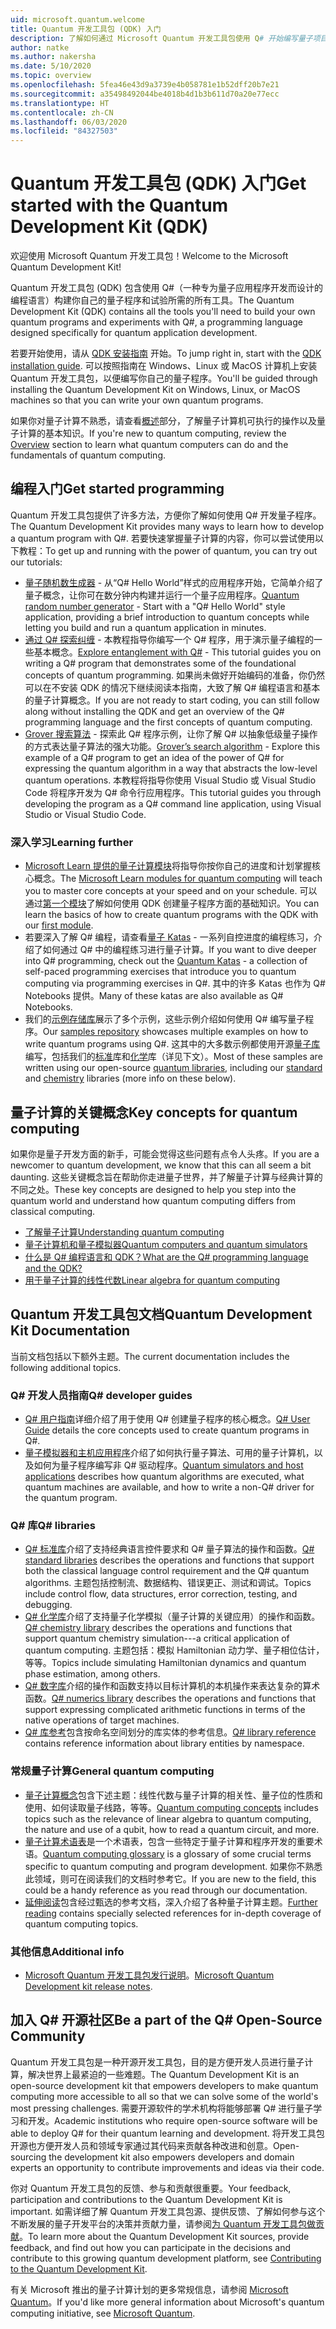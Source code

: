 ```yaml
---
uid: microsoft.quantum.welcome
title: Quantum 开发工具包 (QDK) 入门
description: 了解如何通过 Microsoft Quantum 开发工具包使用 Q# 开始编写量子项目程序。
author: natke
ms.author: nakersha
ms.date: 5/10/2020
ms.topic: overview
ms.openlocfilehash: 5fea46e43d9a3739e4b058781e1b52dff20b7e21
ms.sourcegitcommit: a35498492044be4018b4d1b3b611d70a20e77ecc
ms.translationtype: HT
ms.contentlocale: zh-CN
ms.lasthandoff: 06/03/2020
ms.locfileid: "84327503"
---
```

# <a name="get-started-with-the-quantum-development-kit-qdk"></a><span data-ttu-id="8f98e-103">Quantum 开发工具包 (QDK) 入门</span><span class="sxs-lookup"><span data-stu-id="8f98e-103">Get started with the Quantum Development Kit (QDK)</span></span>

<span data-ttu-id="8f98e-104">欢迎使用 Microsoft Quantum 开发工具包！</span><span class="sxs-lookup"><span data-stu-id="8f98e-104">Welcome to the Microsoft Quantum Development Kit!</span></span>  

<span data-ttu-id="8f98e-105">Quantum 开发工具包 (QDK) 包含使用 Q#（一种专为量子应用程序开发而设计的编程语言）构建你自己的量子程序和试验所需的所有工具。</span><span class="sxs-lookup"><span data-stu-id="8f98e-105">The Quantum Development Kit (QDK) contains all the tools you'll need to build your own quantum programs and experiments with Q#, a programming language designed specifically for quantum application development.</span></span>

<span data-ttu-id="8f98e-106">若要开始使用，请从 [QDK 安装指南](xref:microsoft.quantum.install) 开始。</span><span class="sxs-lookup"><span data-stu-id="8f98e-106">To jump right in, start with the [QDK installation guide](xref:microsoft.quantum.install).</span></span>
<span data-ttu-id="8f98e-107">可以按照指南在 Windows、Linux 或 MacOS 计算机上安装 Quantum 开发工具包，以便编写你自己的量子程序。</span><span class="sxs-lookup"><span data-stu-id="8f98e-107">You'll be guided through installing the Quantum Development Kit on Windows, Linux, or MacOS machines so that you can write your own quantum programs.</span></span>

<span data-ttu-id="8f98e-108">如果你对量子计算不熟悉，请查看[概述](xref:microsoft.quantum.overview.introduction)部分，了解量子计算机可执行的操作以及量子计算的基本知识。</span><span class="sxs-lookup"><span data-stu-id="8f98e-108">If you're new to quantum computing, review the [Overview](xref:microsoft.quantum.overview.introduction) section to learn what quantum computers can do and the fundamentals of quantum computing.</span></span>

## <a name="get-started-programming"></a><span data-ttu-id="8f98e-109">编程入门</span><span class="sxs-lookup"><span data-stu-id="8f98e-109">Get started programming</span></span>

<span data-ttu-id="8f98e-110">Quantum 开发工具包提供了许多方法，方便你了解如何使用 Q# 开发量子程序。</span><span class="sxs-lookup"><span data-stu-id="8f98e-110">The Quantum Development Kit provides many ways to learn how to develop a quantum program with Q#.</span></span>
<span data-ttu-id="8f98e-111">若要快速掌握量子计算的内容，你可以尝试使用以下教程：</span><span class="sxs-lookup"><span data-stu-id="8f98e-111">To get up and running with the power of quantum, you can try out our tutorials:</span></span>

* <span data-ttu-id="8f98e-112">[量子随机数生成器](xref:microsoft.quantum.quickstarts.qrng) - 从“Q# Hello World”样式的应用程序开始，它简单介绍了量子概念，让你可在数分钟内构建并运行一个量子应用程序。</span><span class="sxs-lookup"><span data-stu-id="8f98e-112">[Quantum random number generator](xref:microsoft.quantum.quickstarts.qrng) - Start with a "Q# Hello World" style application, providing a brief introduction to quantum concepts while letting you build and run a quantum application in minutes.</span></span>
* <span data-ttu-id="8f98e-113">[通过 Q# 探索纠缠](xref:microsoft.quantum.write-program) - 本教程指导你编写一个 Q# 程序，用于演示量子编程的一些基本概念。</span><span class="sxs-lookup"><span data-stu-id="8f98e-113">[Explore entanglement with Q#](xref:microsoft.quantum.write-program) - This tutorial guides you on writing a Q# program that demonstrates some of the foundational concepts of quantum programming.</span></span>
    <span data-ttu-id="8f98e-114">如果尚未做好开始编码的准备，你仍然可以在不安装 QDK 的情况下继续阅读本指南，大致了解 Q# 编程语言和基本的量子计算概念。</span><span class="sxs-lookup"><span data-stu-id="8f98e-114">If you are not ready to start coding, you can still follow along without installing the QDK and get an overview of the Q# programming language and the first concepts of quantum computing.</span></span>
* <span data-ttu-id="8f98e-115">[Grover 搜索算法](xref:microsoft.quantum.quickstarts.search) - 探索此 Q# 程序示例，让你了解 Q# 以抽象低级量子操作的方式表达量子算法的强大功能。</span><span class="sxs-lookup"><span data-stu-id="8f98e-115">[Grover’s search algorithm](xref:microsoft.quantum.quickstarts.search) - Explore this example of a Q# program to get an idea of the power of Q# for expressing the quantum algorithm in a way that abstracts the low-level quantum operations.</span></span>
    <span data-ttu-id="8f98e-116">本教程将指导你使用 Visual Studio 或 Visual Studio Code 将程序开发为 Q# 命令行应用程序。</span><span class="sxs-lookup"><span data-stu-id="8f98e-116">This tutorial guides you through developing the program as a Q# command line application, using Visual Studio or Visual Studio Code.</span></span>

### <a name="learning-further"></a><span data-ttu-id="8f98e-117">深入学习</span><span class="sxs-lookup"><span data-stu-id="8f98e-117">Learning further</span></span>
* <span data-ttu-id="8f98e-118">[Microsoft Learn 提供的量子计算模块](https://docs.microsoft.com/learn/browse/?term=quantum)将指导你按你自己的进度和计划掌握核心概念。</span><span class="sxs-lookup"><span data-stu-id="8f98e-118">The [Microsoft Learn modules for quantum computing](https://docs.microsoft.com/learn/browse/?term=quantum) will teach you to master core concepts at your speed and on your schedule.</span></span> <span data-ttu-id="8f98e-119">可以通过[第一个模块](https://docs.microsoft.com/learn/modules/qsharp-create-first-quantum-development-kit/)了解如何使用 QDK 创建量子程序方面的基础知识。</span><span class="sxs-lookup"><span data-stu-id="8f98e-119">You can learn the basics of how to create quantum programs with the QDK with our [first module](https://docs.microsoft.com/learn/modules/qsharp-create-first-quantum-development-kit/).</span></span>
* <span data-ttu-id="8f98e-120">若要深入了解 Q# 编程，请查看[量子 Katas](https://github.com/Microsoft/QuantumKatas) - 一系列自控进度的编程练习，介绍了如何通过 Q# 中的编程练习进行量子计算。</span><span class="sxs-lookup"><span data-stu-id="8f98e-120">If you want to dive deeper into Q# programming, check out the [Quantum Katas](https://github.com/Microsoft/QuantumKatas) - a collection of self-paced programming exercises that introduce you to quantum computing via programming exercises in Q#.</span></span>
    <span data-ttu-id="8f98e-121">其中的许多 Katas 也作为 Q# Notebooks 提供。</span><span class="sxs-lookup"><span data-stu-id="8f98e-121">Many of these katas are also available as Q# Notebooks.</span></span> 
* <span data-ttu-id="8f98e-122">我们的[示例存储库](https://github.com/Microsoft/Quantum)展示了多个示例，这些示例介绍如何使用 Q# 编写量子程序。</span><span class="sxs-lookup"><span data-stu-id="8f98e-122">Our [samples repository](https://github.com/Microsoft/Quantum) showcases multiple examples on how to write quantum programs using Q#.</span></span> <span data-ttu-id="8f98e-123">这其中的大多数示例都使用开源[量子库](https://github.com/Microsoft/QuantumLibraries)编写，包括我们的[标准](xref:microsoft.quantum.libraries.standard.intro)库和[化学](xref:microsoft.quantum.chemistry.concepts.intro)库（详见下文）。</span><span class="sxs-lookup"><span data-stu-id="8f98e-123">Most of these samples are written using our open-source [quantum libraries](https://github.com/Microsoft/QuantumLibraries), including our [standard](xref:microsoft.quantum.libraries.standard.intro) and [chemistry](xref:microsoft.quantum.chemistry.concepts.intro) libraries (more info on these below).</span></span>

## <a name="key-concepts-for-quantum-computing"></a><span data-ttu-id="8f98e-124">量子计算的关键概念</span><span class="sxs-lookup"><span data-stu-id="8f98e-124">Key concepts for quantum computing</span></span>

<span data-ttu-id="8f98e-125">如果你是量子开发方面的新手，可能会觉得这些问题有点令人头疼。</span><span class="sxs-lookup"><span data-stu-id="8f98e-125">If you are a newcomer to quantum development, we know that this can all seem a bit daunting.</span></span> <span data-ttu-id="8f98e-126">这些关键概念旨在帮助你走进量子世界，并了解量子计算与经典计算的不同之处。</span><span class="sxs-lookup"><span data-stu-id="8f98e-126">These key concepts are designed to help you step into the quantum world and understand how quantum computing differs from classical computing.</span></span>

* [<span data-ttu-id="8f98e-127">了解量子计算</span><span class="sxs-lookup"><span data-stu-id="8f98e-127">Understanding quantum computing</span></span>](xref:microsoft.quantum.overview.understanding)
* [<span data-ttu-id="8f98e-128">量子计算机和量子模拟器</span><span class="sxs-lookup"><span data-stu-id="8f98e-128">Quantum computers and quantum simulators</span></span>](xref:microsoft.quantum.overview.simulators)
* [<span data-ttu-id="8f98e-129">什么是 Q# 编程语言和 QDK？</span><span class="sxs-lookup"><span data-stu-id="8f98e-129">What are the Q# programming language and the QDK?</span></span>](xref:microsoft.quantum.overview.q-sharp)
* [<span data-ttu-id="8f98e-130">用于量子计算的线性代数</span><span class="sxs-lookup"><span data-stu-id="8f98e-130">Linear algebra for quantum computing</span></span>](xref:microsoft.quantum.overview.algebra)

## <a name="quantum-development-kit-documentation"></a><span data-ttu-id="8f98e-131">Quantum 开发工具包文档</span><span class="sxs-lookup"><span data-stu-id="8f98e-131">Quantum Development Kit Documentation</span></span>

<span data-ttu-id="8f98e-132">当前文档包括以下额外主题。</span><span class="sxs-lookup"><span data-stu-id="8f98e-132">The current documentation includes the following additional topics.</span></span>

### <a name="q-developer-guides"></a><span data-ttu-id="8f98e-133">Q# 开发人员指南</span><span class="sxs-lookup"><span data-stu-id="8f98e-133">Q# developer guides</span></span>

* <span data-ttu-id="8f98e-134">[Q# 用户指南](xref:microsoft.quantum.guide)详细介绍了用于使用 Q# 创建量子程序的核心概念。</span><span class="sxs-lookup"><span data-stu-id="8f98e-134">[Q# User Guide](xref:microsoft.quantum.guide) details the core concepts used to create quantum programs in Q#.</span></span>
* <span data-ttu-id="8f98e-135">[量子模拟器和主机应用程序](xref:microsoft.quantum.machines)介绍了如何执行量子算法、可用的量子计算机，以及如何为量子程序编写非 Q# 驱动程序。</span><span class="sxs-lookup"><span data-stu-id="8f98e-135">[Quantum simulators and host applications](xref:microsoft.quantum.machines) describes how quantum algorithms are executed, what quantum machines are available, and how to write a non-Q# driver for the quantum program.</span></span>

### <a name="q-libraries"></a><span data-ttu-id="8f98e-136">Q# 库</span><span class="sxs-lookup"><span data-stu-id="8f98e-136">Q# libraries</span></span>

* <span data-ttu-id="8f98e-137">[Q# 标准库](xref:microsoft.quantum.libraries.standard.intro)介绍了支持经典语言控件要求和 Q# 量子算法的操作和函数。</span><span class="sxs-lookup"><span data-stu-id="8f98e-137">[Q# standard libraries](xref:microsoft.quantum.libraries.standard.intro) describes the operations and functions that support both the classical language control requirement and the Q# quantum algorithms.</span></span> 
    <span data-ttu-id="8f98e-138">主题包括控制流、数据结构、错误更正、测试和调试。</span><span class="sxs-lookup"><span data-stu-id="8f98e-138">Topics include control flow, data structures, error correction, testing, and debugging.</span></span> 
* <span data-ttu-id="8f98e-139">[Q# 化学库](xref:microsoft.quantum.chemistry.concepts.intro)介绍了支持量子化学模拟（量子计算的关键应用）的操作和函数。</span><span class="sxs-lookup"><span data-stu-id="8f98e-139">[Q# chemistry library](xref:microsoft.quantum.chemistry.concepts.intro) describes the operations and functions that support quantum chemistry simulation---a critical application of quantum computing.</span></span> <span data-ttu-id="8f98e-140">主题包括：模拟 Hamiltonian 动力学、量子相位估计，等等。</span><span class="sxs-lookup"><span data-stu-id="8f98e-140">Topics include simulating Hamiltonian dynamics and quantum phase estimation, among others.</span></span>
* <span data-ttu-id="8f98e-141">[Q# 数字库](xref:microsoft.quantum.numerics.intro)介绍的操作和函数支持以目标计算机的本机操作来表达复杂的算术函数。</span><span class="sxs-lookup"><span data-stu-id="8f98e-141">[Q# numerics library](xref:microsoft.quantum.numerics.intro) describes the operations and functions that support expressing complicated arithmetic functions in terms of the native operations of target machines.</span></span>
* <span data-ttu-id="8f98e-142">[Q# 库参考](xref:microsoft.quantum.standardlibsintro)包含按命名空间划分的库实体的参考信息。</span><span class="sxs-lookup"><span data-stu-id="8f98e-142">[Q# library reference](xref:microsoft.quantum.standardlibsintro) contains reference information about library entities by namespace.</span></span>

### <a name="general-quantum-computing"></a><span data-ttu-id="8f98e-143">常规量子计算</span><span class="sxs-lookup"><span data-stu-id="8f98e-143">General quantum computing</span></span>

* <span data-ttu-id="8f98e-144">[量子计算概念](xref:microsoft.quantum.concepts.intro)包含下述主题：线性代数与量子计算的相关性、量子位的性质和使用、如何读取量子线路，等等。</span><span class="sxs-lookup"><span data-stu-id="8f98e-144">[Quantum computing concepts](xref:microsoft.quantum.concepts.intro) includes topics such as the relevance of linear algebra to quantum computing, the nature and use of a qubit, how to read a quantum circuit, and more.</span></span>
* <span data-ttu-id="8f98e-145">[量子计算术语表](xref:microsoft.quantum.glossary)是一个术语表，包含一些特定于量子计算和程序开发的重要术语。</span><span class="sxs-lookup"><span data-stu-id="8f98e-145">[Quantum computing glossary](xref:microsoft.quantum.glossary) is a glossary of some crucial terms specific to quantum computing and program development.</span></span>
    <span data-ttu-id="8f98e-146">如果你不熟悉此领域，则可在阅读我们的文档时参考它。</span><span class="sxs-lookup"><span data-stu-id="8f98e-146">If you are new to the field, this could be a handy reference as you read through our documentation.</span></span>
* <span data-ttu-id="8f98e-147">[延伸阅读](xref:microsoft.quantum.more-information)包含经过甄选的参考文档，深入介绍了各种量子计算主题。</span><span class="sxs-lookup"><span data-stu-id="8f98e-147">[Further reading](xref:microsoft.quantum.more-information) contains specially selected references for in-depth coverage of quantum computing topics.</span></span>

### <a name="additional-info"></a><span data-ttu-id="8f98e-148">其他信息</span><span class="sxs-lookup"><span data-stu-id="8f98e-148">Additional info</span></span>

* <span data-ttu-id="8f98e-149">[Microsoft Quantum 开发工具包发行说明](xref:microsoft.quantum.relnotes)。</span><span class="sxs-lookup"><span data-stu-id="8f98e-149">[Microsoft Quantum Development kit release notes](xref:microsoft.quantum.relnotes).</span></span>


## <a name="be-a-part-of-the-q-open-source-community"></a><span data-ttu-id="8f98e-150">加入 Q# 开源社区</span><span class="sxs-lookup"><span data-stu-id="8f98e-150">Be a part of the Q# Open-Source Community</span></span>

<span data-ttu-id="8f98e-151">Quantum 开发工具包是一种开源开发工具包，目的是方便开发人员进行量子计算，解决世界上最紧迫的一些难题。</span><span class="sxs-lookup"><span data-stu-id="8f98e-151">The Quantum Development Kit is an open-source development kit that empowers developers to make quantum computing more accessible to all so that we can solve some of the world's most pressing challenges.</span></span>  <span data-ttu-id="8f98e-152">需要开源软件的学术机构将能够部署 Q# 进行量子学习和开发。</span><span class="sxs-lookup"><span data-stu-id="8f98e-152">Academic institutions who require open-source software will be able to deploy Q# for their quantum learning and development.</span></span> <span data-ttu-id="8f98e-153">将开发工具包开源也方便开发人员和领域专家通过其代码来贡献各种改进和创意。</span><span class="sxs-lookup"><span data-stu-id="8f98e-153">Open-sourcing the development kit also empowers developers and domain experts an opportunity to contribute improvements and ideas via their code.</span></span>

<span data-ttu-id="8f98e-154">你对 Quantum 开发工具包的反馈、参与和贡献很重要。</span><span class="sxs-lookup"><span data-stu-id="8f98e-154">Your feedback, participation and contributions to the Quantum Development Kit is important.</span></span>  <span data-ttu-id="8f98e-155">如需详细了解 Quantum 开发工具包源、提供反馈、了解如何参与这个不断发展的量子开发平台的决策并贡献力量，请参阅[为 Quantum 开发工具包做贡献](xref:microsoft.quantum.contributing)。</span><span class="sxs-lookup"><span data-stu-id="8f98e-155">To learn more about the Quantum Development Kit sources, provide feedback, and find out how you can participate in the decisions and contribute to this growing quantum development platform, see [Contributing to the Quantum Development Kit](xref:microsoft.quantum.contributing).</span></span>

<span data-ttu-id="8f98e-156">有关 Microsoft 推出的量子计算计划的更多常规信息，请参阅 [Microsoft Quantum](https://www.microsoft.com/en-us/quantum/)。</span><span class="sxs-lookup"><span data-stu-id="8f98e-156">If you'd like more general information about Microsoft's quantum computing initiative, see [Microsoft Quantum](https://www.microsoft.com/en-us/quantum/).</span></span>
